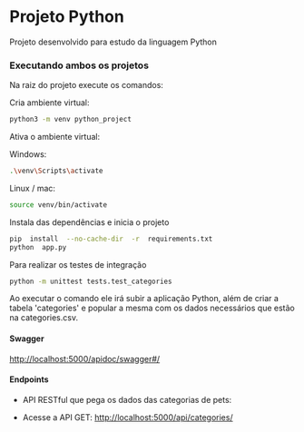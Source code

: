 # Projeto Python

Projeto desenvolvido para estudo da linguagem Python


### Executando ambos os projetos

Na raiz do projeto execute os comandos:

Cria ambiente virtual:

```bash
python3 -m venv python_project
```
Ativa o ambiente virtual:

Windows:
```bash
.\venv\Scripts\activate
```

Linux / mac:
```bash
source venv/bin/activate
```

Instala das dependências e inicia o projeto
```bash
pip  install  --no-cache-dir  -r  requirements.txt
python  app.py
```

Para realizar os testes de integração
```bash
python -m unittest tests.test_categories
```
 
Ao executar o comando ele irá subir a aplicação Python, além de criar a tabela 'categories' e popular a mesma com os dados necessários que estão na categories.csv.

#### Swagger
  
[http://localhost:5000/apidoc/swagger#/](http://localhost:5000/apidoc/swagger#/)
 

#### Endpoints
  
- API RESTful que pega os dados das categorias de pets:

- Acesse a API GET: [http://localhost:5000/api/categories/](http://localhost:5000/api/categories/)